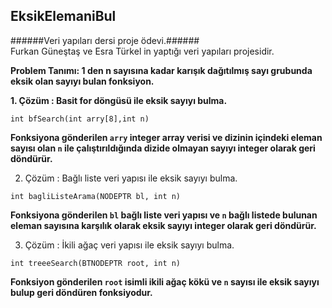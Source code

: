 ## EksikElemaniBul
######Veri yapıları dersi proje ödevi.######</br>
Furkan Güneştaş ve Esra Türkel in yaptığı veri yapıları projesidir.

**Problem Tanımı: 1 den n sayısına kadar karışık dağıtılmış sayı grubunda eksik olan sayıyı bulan fonksiyon.**


**1. Çözüm : Basit for döngüsü ile eksik sayıyı bulma.**
```
int bfSearch(int arry[8],int n)
```
**Fonksiyona gönderilen `arry` integer array verisi ve dizinin içindeki eleman sayısı olan `n` ile çalıştırıldığında dizide olmayan sayıyı integer olarak geri döndürür.**

2. Çözüm : Bağlı liste veri yapısı ile eksik sayıyı bulma.
```
int bagliListeArama(NODEPTR bl, int n)
```
**Fonksiyona gönderilen `bl` bağlı liste veri yapısı ve `n` bağlı listede bulunan eleman sayısına karşılık olarak eksik sayıyı integer olarak geri döndürür.**

3. Çözüm : İkili ağaç veri yapısı ile eksik sayıyı bulma. 
```
int treeeSearch(BTNODEPTR root, int n)
```
**Fonksiyon gönderilen `root` isimli ikili ağaç kökü ve `n` sayısı ile eksik sayıyı bulup geri döndüren fonksiyodur.**
